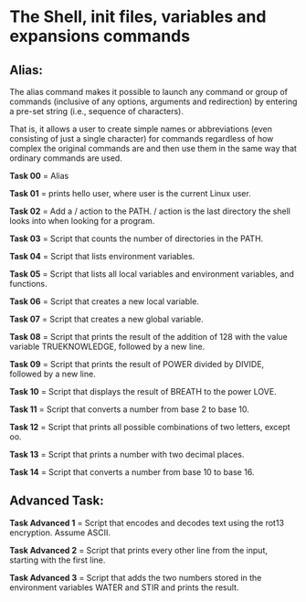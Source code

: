 # The Shell, init files, variables and expansions commands

## Alias:
The alias command makes it possible to launch any command or group of commands (inclusive of any options, arguments and redirection) by entering a pre-set string (i.e., sequence of characters).

That is, it allows a user to create simple names or abbreviations (even consisting of just a single character) for commands regardless of how complex the original commands are and then use them in the same way that ordinary commands are used.

**Task 00** = Alias

**Task 01** =  prints hello user, where user is the current Linux user. 

**Task 02** = Add a / action to the PATH. / action is the last directory the shell looks into when looking for a program.

**Task 03** =  Script that counts the number of directories in the PATH.

**Task 04** = Script that lists environment variables.

**Task 05** = Script that lists all local variables and environment variables, and functions.

**Task 06** =  Script that creates a new local variable.

**Task 07** = Script that creates a new global variable.

**Task 08** = Script that prints the result of the addition of 128 with the value variable TRUEKNOWLEDGE, followed by a new line.

**Task 09** = Script that prints the result of POWER divided by DIVIDE, followed by a new line.

**Task 10** = Script that displays the result of BREATH to the power LOVE.

**Task 11** = Script that converts a number from base 2 to base 10.

**Task 12** = Script that prints all possible combinations of two letters, except oo.

**Task 13** = Script that prints a number with two decimal places.

**Task 14** =   Script that converts a number from base 10 to base 16.

## Advanced Task:

**Task Advanced 1** = Script that encodes and decodes text using the rot13 encryption. Assume ASCII.

**Task Advanced 2** =  Script that prints every other line from the input, starting with the first line.

**Task Advanced 3** = Script that adds the two numbers stored in the environment variables WATER and STIR and prints the result.

